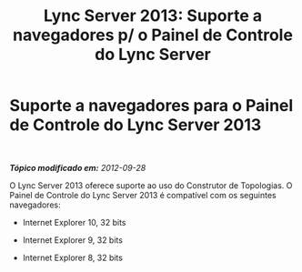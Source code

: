 ﻿---
title: "Lync Server 2013: Suporte a navegadores p/ o Painel de Controle do Lync Server"
TOCTitle: Suporte a navegadores para o Painel de Controle do Lync Server
ms:assetid: 716829ec-f00c-4425-9fb6-0c4c4d4006e7
ms:mtpsurl: https://technet.microsoft.com/pt-br/library/JJ204993(v=OCS.15)
ms:contentKeyID: 49307076
ms.date: 05/19/2016
mtps_version: v=OCS.15
ms.translationtype: HT
---

# Suporte a navegadores para o Painel de Controle do Lync Server 2013

 

_**Tópico modificado em:** 2012-09-28_

O Lync Server 2013 oferece suporte ao uso do Construtor de Topologias. O Painel de Controle do Lync Server 2013 é compatível com os seguintes navegadores:

  - Internet Explorer 10, 32 bits

  - Internet Explorer 9, 32 bits

  - Internet Explorer 8, 32 bits

